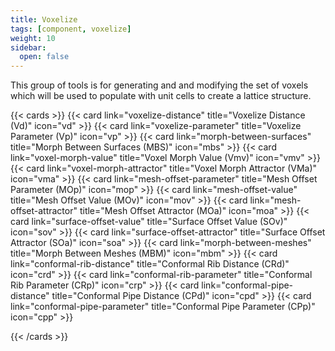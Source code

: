 ```yaml
---
title: Voxelize
tags: [component, voxelize]
weight: 10
sidebar:
  open: false
---
```


This group of tools is for generating and and modifying the set of voxels which will be used to populate with unit cells to create a lattice structure.

{{< cards >}}
  {{< card link="voxelize-distance" title="Voxelize Distance (Vd)" icon="vd" >}}
  {{< card link="voxelize-parameter" title="Voxelize Parameter (Vp)" icon="vp" >}}
  {{< card link="morph-between-surfaces" title="Morph Between Surfaces (MBS)" icon="mbs" >}}
  {{< card link="voxel-morph-value" title="Voxel Morph Value (Vmv)" icon="vmv" >}}
  {{< card link="voxel-morph-attractor" title="Voxel Morph Attractor (VMa)" icon="vma" >}}
  {{< card link="mesh-offset-parameter" title="Mesh Offset Parameter (MOp)" icon="mop" >}}
  {{< card link="mesh-offset-value" title="Mesh Offset Value (MOv)" icon="mov" >}}
  {{< card link="mesh-offset-attractor" title="Mesh Offset Attractor (MOa)" icon="moa" >}}
  {{< card link="surface-offset-value" title="Surface Offset Value (SOv)" icon="sov" >}}
  {{< card link="surface-offset-attractor" title="Surface Offset Attractor (SOa)" icon="soa" >}}
  {{< card link="morph-between-meshes" title="Morph Between Meshes (MBM)" icon="mbm" >}}
  {{< card link="conformal-rib-distance" title="Conformal Rib Distance (CRd)" icon="crd" >}}
  {{< card link="conformal-rib-parameter" title="Conformal Rib Parameter (CRp)" icon="crp" >}}
  {{< card link="conformal-pipe-distance" title="Conformal Pipe Distance (CPd)" icon="cpd" >}}
  {{< card link="conformal-pipe-parameter" title="Conformal Pipe Parameter (CPp)" icon="cpp" >}}

{{< /cards >}}
